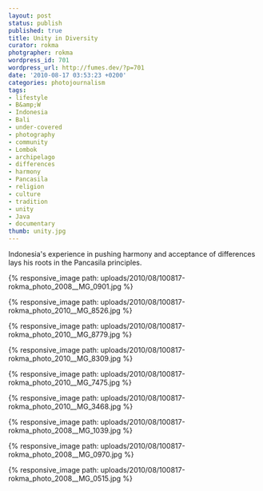 ```yaml
---
layout: post
status: publish
published: true
title: Unity in Diversity
curator: rokma
photgrapher: rokma
wordpress_id: 701
wordpress_url: http://fumes.dev/?p=701
date: '2010-08-17 03:53:23 +0200'
categories: photojournalism
tags:
- lifestyle
- B&amp;W
- Indonesia
- Bali
- under-covered
- photography
- community
- Lombok
- archipelago
- differences
- harmony
- Pancasila
- religion
- culture
- tradition
- unity
- Java
- documentary
thumb: unity.jpg
---
```

Indonesia's experience in pushing harmony and acceptance of differences lays his roots in the Pancasila principles.   

{% responsive_image path: uploads/2010/08/100817-rokma_photo_2008__MG_0901.jpg %} 

{% responsive_image path: uploads/2010/08/100817-rokma_photo_2010__MG_8526.jpg %} 

{% responsive_image path: uploads/2010/08/100817-rokma_photo_2010__MG_8779.jpg %} 

{% responsive_image path: uploads/2010/08/100817-rokma_photo_2010__MG_8309.jpg %} 

{% responsive_image path: uploads/2010/08/100817-rokma_photo_2010__MG_7475.jpg %} 

{% responsive_image path: uploads/2010/08/100817-rokma_photo_2010__MG_3468.jpg %} 

{% responsive_image path: uploads/2010/08/100817-rokma_photo_2008__MG_1039.jpg %} 

{% responsive_image path: uploads/2010/08/100817-rokma_photo_2008__MG_0970.jpg %} 

{% responsive_image path: uploads/2010/08/100817-rokma_photo_2008__MG_0515.jpg %} 


